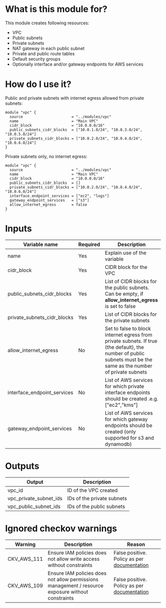 # What is this module for?
This module creates following resources:
* VPC
* Public subnets
* Private subnets
* NAT gateway in each public subnet
* Private and public route tables
* Default security groups
* Optionally interface and/or gateway endpoints for AWS services

# How do I use it?
Public and private subnets with internet egress allowed from private subnets:

```hcl
module "vpc" {
  source                      = "../modules/vpc"
  name                        = "Main VPC"
  cidr_block                  = "10.0.0.0/16"
  public_subnets_cidr_blocks  = ["10.0.1.0/24", "10.0.3.0/24", "10.0.5.0/24"]
  private_subnets_cidr_blocks = ["10.0.2.0/24", "10.0.4.0/24", "10.0.6.0/24"]
}
```

Private subnets only, no internet egress:

```hcl
module "vpc" {
  source                      = "../modules/vpc"
  name                        = "Main VPC"
  cidr_block                  = "10.0.0.0/16"
  public_subnets_cidr_blocks  = []
  private_subnets_cidr_blocks = ["10.0.2.0/24", "10.0.4.0/24", "10.0.6.0/24"]
  interface_endpoint_services = ["ec2", "logs"]
  gateway_endpoint_services   = ["s3"]
  allow_internet_egress       = false
}
```
# Inputs
|Variable name|Required|Description|
|-------------|--------|-----------|
|name|Yes|Explain use of the variable|
|cidr_block|Yes|CIDR block for the VPC|
|public_subnets_cidr_blocks|Yes|List of CIDR blocks for the public subnets. Can be empty, if **allow_internet_egress** is set to false|
|private_subnets_cidr_blocks|Yes|List of CIDR blocks for the private subnets|
|allow_internet_egress|No|Set to false to block internet egress from private subnets. If true (the default), the number of public subnets must be the same as the number of private subnets|
|interface_endpoint_services|No|List of AWS services for which private interface endpoints should be created .e.g. ["ec2","kms"]|
|gateway_endpoint_services|No|List of AWS services for which gateway endpoints should be created (only supported for s3 and dynamodb)|



# Outputs
|Output|Description|
|---|---|
|vpc_id|ID of the VPC created|
|vpc_private_subnet_ids|IDs of the private subnets|
|vpc_public_subnet_ids|IDs of the public subnets|

# Ignored checkov warnings

|Warning|Description|Reason|
|---|---|---|
|CKV_AWS_111|Ensure IAM policies does not allow write access without constraints|False positive. Policy as per [documentation](https://docs.aws.amazon.com/kms/latest/developerguide/key-policies.html)|
|CKV_AWS_109|Ensure IAM policies does not allow permissions management / resource exposure without constraints|False positive. Policy as per [documentation](https://docs.aws.amazon.com/kms/latest/developerguide/key-policies.html)|
